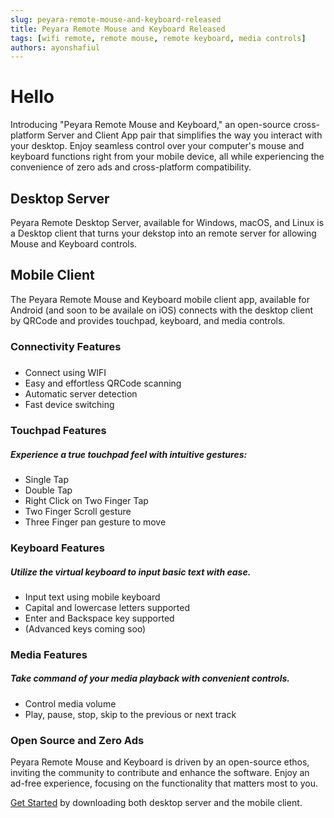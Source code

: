 ```yaml
---
slug: peyara-remote-mouse-and-keyboard-released
title: Peyara Remote Mouse and Keyboard Released
tags: [wifi remote, remote mouse, remote keyboard, media controls]
authors: ayonshafiul
---
```


# Hello

Introducing "Peyara Remote Mouse and Keyboard," an open-source cross-platform Server and Client App pair that simplifies the way you interact with your desktop. Enjoy seamless control over your computer's mouse and keyboard functions right from your mobile device, all while experiencing the convenience of zero ads and cross-platform compatibility.

## Desktop Server

Peyara Remote Desktop Server, available for Windows, macOS, and Linux is a Desktop client that turns your dekstop into an remote server for allowing Mouse and Keyboard controls.

## Mobile Client

The Peyara Remote Mouse and Keyboard mobile client app, available for Android (and soon to be availale on iOS) connects with the desktop client by QRCode and provides touchpad, keyboard, and media controls.

### Connectivity Features

#####

- Connect using WIFI
- Easy and effortless QRCode scanning
- Automatic server detection
- Fast device switching

### Touchpad Features

##### Experience a true touchpad feel with intuitive gestures:

- Single Tap
- Double Tap
- Right Click on Two Finger Tap
- Two Finger Scroll gesture
- Three Finger pan gesture to move

### Keyboard Features

##### Utilize the virtual keyboard to input basic text with ease.

- Input text using mobile keyboard
- Capital and lowercase letters supported
- Enter and Backspace key supported
- (Advanced keys coming soo)

### Media Features

##### Take command of your media playback with convenient controls.

- Control media volume
- Play, pause, stop, skip to the previous or next track

### Open Source and Zero Ads

Peyara Remote Mouse and Keyboard is driven by an open-source ethos, inviting the community to contribute and enhance the software. Enjoy an ad-free experience, focusing on the functionality that matters most to you.

[Get Started](https://peyara-remote-mouse.vercel.app) by downloading both desktop server and the mobile client.
